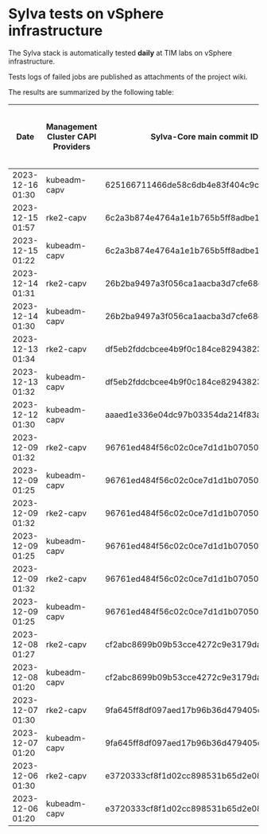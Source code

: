 # Sylva tests on vSphere infrastructure

The Sylva stack is automatically tested **daily** at TIM labs on vSphere infrastructure.

Tests logs of failed jobs are published as attachments of the project wiki.

The results are summarized by the following table:

| Date                      | Management Cluster CAPI Providers | Sylva-Core main commit ID        | Result                                       | Test logs (only for failed tests) |
|---------------------------|-----------------------------------|----------------------------------|----------------------------------------------|-----------------------------------|
|2023-12-16 01:30|kubeadm-capv|625166711466de58c6db4e83f404c9c21c6e15ff|:x: failed|[link](https://gitlab.com/sylva-projects/sylva-core/-/wikis/uploads/f1e57e00b03fd7aadd75a940c5f16158/capv-logs.gz)|
|2023-12-15 01:57|rke2-capv|6c2a3b874e4764a1e1b765b5ff8adbe1e515625e|:x: failed|[link](https://gitlab.com/sylva-projects/sylva-core/-/wikis/uploads/362dcb2afc0de4ddb51656076695e319/capv-logs.gz)|
|2023-12-15 01:22|kubeadm-capv|6c2a3b874e4764a1e1b765b5ff8adbe1e515625e|:white_check_mark: success||
|2023-12-14 01:31|rke2-capv|26b2ba9497a3f056ca1aacba3d7cfe68defdc2c6|:white_check_mark: success||
|2023-12-14 01:30|kubeadm-capv|26b2ba9497a3f056ca1aacba3d7cfe68defdc2c6|:x: failed|[link](https://gitlab.com/sylva-projects/sylva-core/-/wikis/uploads/9448a4efd27e0cdfbf5adeb17d7879dc/capv-logs.gz)|
|2023-12-13 01:34|rke2-capv|df5eb2fddcbcee4b9f0c184ce82943823dc8f58f|:white_check_mark: success||
|2023-12-13 01:32|kubeadm-capv|df5eb2fddcbcee4b9f0c184ce82943823dc8f58f|:white_check_mark: success||
|2023-12-12 01:30|kubeadm-capv|aaaed1e336e04dc97b03354da214f83a7bf0d6da|:white_check_mark: success||
|2023-12-09 01:32|rke2-capv|96761ed484f56c02c0ce7d1d1b07050e5b63e153|:white_check_mark: success||
|2023-12-09 01:25|kubeadm-capv|96761ed484f56c02c0ce7d1d1b07050e5b63e153|:white_check_mark: success||
|2023-12-09 01:32|rke2-capv|96761ed484f56c02c0ce7d1d1b07050e5b63e153|:white_check_mark: success||
|2023-12-09 01:25|kubeadm-capv|96761ed484f56c02c0ce7d1d1b07050e5b63e153|:white_check_mark: success||
|2023-12-09 01:32|rke2-capv|96761ed484f56c02c0ce7d1d1b07050e5b63e153|:white_check_mark: success||
|2023-12-09 01:25|kubeadm-capv|96761ed484f56c02c0ce7d1d1b07050e5b63e153|:white_check_mark: success||
|2023-12-08 01:27|rke2-capv|cf2abc8699b09b53cce4272c9e3179dae00a3f90|:white_check_mark: success||
|2023-12-08 01:20|kubeadm-capv|cf2abc8699b09b53cce4272c9e3179dae00a3f90|:white_check_mark: success||
|2023-12-07 01:30|rke2-capv|9fa645ff8df097aed17b96b36d479405c103bbbf|:x: failed|[link](https://gitlab.com/sylva-projects/sylva-core/-/wikis/uploads/bbf478df4327ea57ebdf93004f9cc95a/capv-logs.gz)|
|2023-12-07 01:20|kubeadm-capv|9fa645ff8df097aed17b96b36d479405c103bbbf|:white_check_mark: success||
|2023-12-06 01:30|rke2-capv|e3720333cf8f1d02cc898531b65d2e085e495bdf|:x: failed|[link](https://gitlab.com/sylva-projects/sylva-core/-/wikis/uploads/ddc15edb0629f9add918ea900dcdd894/capv-logs.gz)|
|2023-12-06 01:20|kubeadm-capv|e3720333cf8f1d02cc898531b65d2e085e495bdf|:white_check_mark: success||

